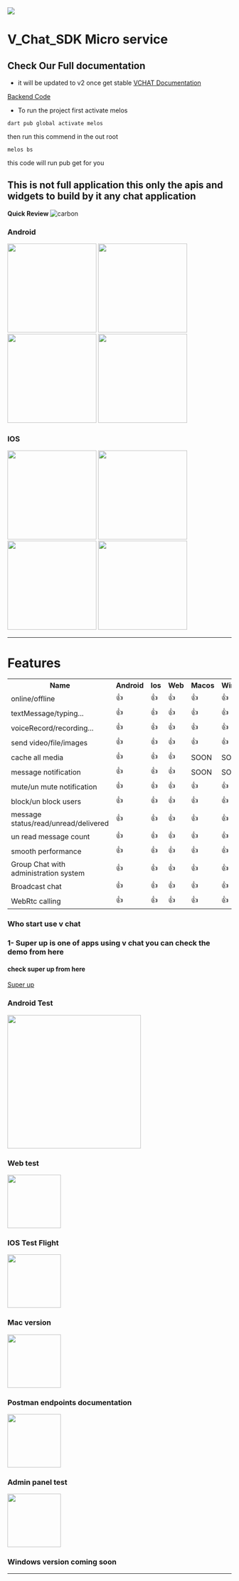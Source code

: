 <img src="https://user-images.githubusercontent.com/37384769/205896099-f91a6878-7d37-4ebb-8a84-986c2224854d.png" />

# V_Chat_SDK Micro service

## Check Our Full documentation

- it will be updated to v2 once get stable
  <a href="https://hatemragab.github.io/VChatSdk-Documentation/"> VCHAT Documentation</a>  <br />

<a href="https://hatemragab.github.io/VChatSdk-Documentation/docs/how_to_get_backend_code/how_to_get_backend_code"> Backend Code </a>  <br />

- To run the project first activate melos

```
dart pub global activate melos
```

then run this commend in the out root

```
melos bs
```

this code will run pub get for you

## This is not full application this only the apis and widgets to build by it any chat application

**Quick Review**
![carbon](https://user-images.githubusercontent.com/37384769/137525753-03155709-c903-4b4d-89bf-ee40e0525d63.png)





### Android <br />

<p float="left">
  <img src="https://user-images.githubusercontent.com/37384769/138588123-8919321f-132e-4913-9e81-6c0d6a915d8f.jpeg"   width ="200" /> 
  <img src="https://user-images.githubusercontent.com/37384769/138588161-836214c0-0d54-480a-8030-3679430656b5.jpeg"   width ="200" />
   <img src="https://user-images.githubusercontent.com/37384769/138588227-31de6adc-fb1e-49b5-baa0-5fe554d3e841.jpeg" width ="200"  /> 
  <img src="https://user-images.githubusercontent.com/37384769/138588252-5e7cfd5c-3955-48ca-b8d2-78352abb9d87.jpeg"   width ="200" />
</p>

### IOS <br />

<p float="left">
  <img src="https://user-images.githubusercontent.com/37384769/145550341-b155ce1b-ab0d-4cbe-b82f-cddf89e37638.PNG"   width ="200" /> 
  <img src="https://user-images.githubusercontent.com/37384769/145550352-e3185015-073e-4980-b3a3-37c669ca444e.PNG"   width ="200" />


  <img src="https://user-images.githubusercontent.com/37384769/145550367-52eda5d9-9d8f-4bc8-89a7-4373e1ab2d7f.PNG"   width ="200" /> 
  <img src="https://user-images.githubusercontent.com/37384769/145550323-73d75d9a-dabf-4301-be56-072c2603f359.PNG"   width ="200" /> 
</p>





---

# Features

<table>
  <tr>
    <th>Name</th>
    <th>Android</th>
    <th>Ios</th>
    <th>Web</th>
    <th>Macos</th>
    <th>Windows</th>
  </tr>
  <tr>
    <td>online/offline</td>
    <td>👍</td>
    <td>👍</td>
    <td>👍</td>
    <td>👍</td>
    <td>👍</td>
  </tr>
  <tr>
    <td>textMessage/typing...</td>
    <td>👍</td>
    <td>👍</td>
    <td>👍</td>
    <td>👍</td>
    <td>👍</td>
  </tr>
  <tr>
    <td>voiceRecord/recording...</td>
    <td>👍</td>
    <td>👍</td>
    <td>👍</td>
    <td>👍</td>
    <td>👍</td>
  </tr>
  <tr>
    <td>send video/file/images</td>
     <td>👍</td>
    <td>👍</td>
    <td>👍</td>
    <td>👍</td>
    <td>👍</td>
  </tr>
  <tr>
    <td>cache all media</td>
    <td>👍</td>
    <td>👍</td>
    <td>👍</td>
    <td>SOON</td>
    <td>SOON</td>
  </tr>
  <tr>
    <td>message notification</td>
    <td>👍</td>
    <td>👍</td>
    <td>👍</td>
    <td>SOON</td>
    <td>SOON</td>

  </tr>
  <tr>
    <td>mute/un mute notification</td>
     <td>👍</td>
    <td>👍</td>
    <td>👍</td>
    <td>👍</td>
    <td>👍</td>
  </tr>
  <tr>
    <td>block/un block users</td>
     <td>👍</td>
    <td>👍</td>
    <td>👍</td>
    <td>👍</td>
    <td>👍</td>
  </tr>
  <tr>
    <td>message status/read/unread/delivered</td>
    <td>👍</td>
    <td>👍</td>
    <td>👍</td>
    <td>👍</td>
    <td>👍</td>
  </tr>
 <tr>
    <tr>
    <td>un read message count</td>
    <td>👍</td>
    <td>👍</td>
    <td>👍</td>
    <td>👍</td>
    <td>👍</td>
  </tr>
 <tr>
    <td>smooth performance</td>
     <td>👍</td>
    <td>👍</td>
    <td>👍</td>
    <td>👍</td>
    <td>👍</td>
 </tr>
  <tr>
    <td>Group Chat with administration system</td>
    <td>👍</td>
    <td>👍</td>
    <td>👍</td>
    <td>👍</td>
    <td>👍</td>
  </tr>

  <tr>
    <td>Broadcast chat</td>
    <td>👍</td>
    <td>👍</td>
    <td>👍</td>
    <td>👍</td>
    <td>👍</td>
  </tr>
  <tr>
    <td>WebRtc calling</td>
    <td>👍</td>
    <td>👍</td>
    <td>👍</td>
    <td>👍</td>
    <td>👍</td>
  </tr>

</table>

### Who start use v chat

### 1- Super up is one of apps using v chat  you can check the demo from here
#### check super up from here
<a href="https://github.com/hatemragab/superup">Super up</a>

### Android Test

<a href="https://play.google.com/store/apps/details?id=com.app.superup" target="_blank"> <img src="https://user-images.githubusercontent.com/37384769/145644981-17ec8f75-be19-4cea-9322-52f1b31a15da.png" width ="300" /></a> <br />

### Web test

<a href="https://web.superupdev.online" target="_blank"> <img src="https://user-images.githubusercontent.com/37384769/221687646-1e2fa089-1a03-4fc7-9f6a-491e9bd5aae2.png" width ="120" /></a> <br />

### IOS Test Flight

<a href="https://testflight.apple.com/join/F4tAbW5J" target="_blank"> <img src="https://user-images.githubusercontent.com/37384769/221687355-e7d19dd2-dc9a-4cf9-bf93-a8fb9e80379f.png" width ="120" /></a> <br />


### Mac version
<a href="https://superupdev.online/apps/super_up.dmg" target="_blank"> <img src="https://user-images.githubusercontent.com/37384769/222607065-1bfd6d69-3102-46ce-870d-1ebefce0d599.jpeg" width ="120" /></a> <br />

### Postman endpoints documentation
<a href="https://documenter.getpostman.com/view/24524392/2s93Jox6Dq" target="_blank"> <img src="https://user-images.githubusercontent.com/37384769/223219009-1f863fc6-a90e-4cf8-acf4-7379027054ab.jpg" width ="120" /></a> <br />

### Admin panel test
<a href="http://admin.superupdev.online" target="_blank"> <img src="https://user-images.githubusercontent.com/37384769/225919154-bbd9db31-f151-4437-b02e-ee9acedf0e63.png" width ="120" /></a> <br />

### Windows version coming soon
-------------